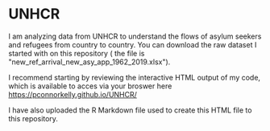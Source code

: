 # UNHCR
I am analyzing data from UNHCR to understand the flows of asylum seekers and refugees from country to country. You can download the raw dataset I started with on this repository ( the file is "new_ref_arrival_new_asy_app_1962_2019.xlsx").

I recommend starting by reviewing the interactive HTML output of my code, which is available to acces via your broswer here
https://pconnorkelly.github.io/UNHCR/

I have also uploaded the R Markdown file used to create this HTML file to this repository.
